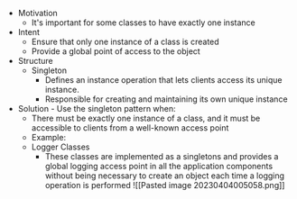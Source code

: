 - Motivation
	- It's important for some classes to have exactly one instance
- Intent
	- Ensure that only one instance of a class is created
	- Provide a global point of access to the object
- Structure
	- Singleton
		- Defines an instance operation that lets clients access its unique instance.
		- Responsible for creating and maintaining its own unique instance
- Solution - Use the singleton pattern when:
	- There must be exactly one instance of a class, and it must be accessible to clients from a well-known access point
	- Example:
	- Logger Classes
		- These classes are implemented as a singletons and provides a global logging access point in all the application components without being necessary to create an object each time a logging operation is performed
![[Pasted image 20230404005058.png]]
